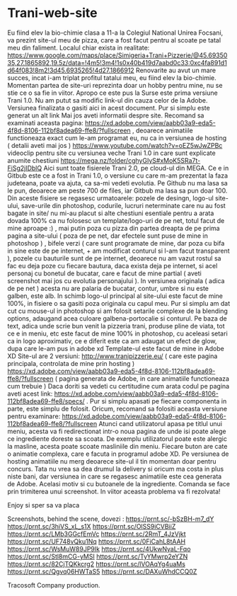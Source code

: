 # Trani-web-site
Eu fiind elev la bio-chimie clasa a 11-a la Colegiul National Unirea Focsani, va prezint site-ul meu de pizza, care a fost facut pentru al scoate pe tatal meu din faliment. Localul chiar exista in realitate: https://www.google.com/maps/place/Simigeria+Trani+Pizzerie/@45.6935035,27.1865892,19.5z/data=!4m5!3m4!1s0x40b419d7aabd0c33:0xc4fa891d1d64f083!8m2!3d45.6935265!4d27.1866912
Renovarite au avut un mare succes, incat i-am triplat profitul tatalui meu, eu fiind elev la bio-chimie. Momentan partea de site-uri reprezinta doar un hobby pentru mine, nu se stie ce o sa fie in viitor. 
Apropo ce este pus la Surse este prima versiune Trani 1.0. Nu am putut sa modific link-ul din cauza celor de la Adobe. Versiunea finalizata o gasiti aici in acest document. Pur si simplu este generat un alt link
Mai jos aveti informatii despre site. Recomand sa examinati aceasta pagina: https://xd.adobe.com/view/aabb03a9-eda5-4f8d-8106-112bf8adea69-ffe8/?fullscreen , deoarece animatiile functioneaza exact cum le-am programat eu, nu ca in versiunea de hosting ( detalii aveti mai jos ) 
https://www.youtube.com/watch?v=oEZ5wJwZPBc videoclip pentru site cu versiunea veche Trani 1.0 in care sunt explicate anumite chestiuni
https://mega.nz/folder/cghyGIyS#xMoK5SRa7t-FiSg2jIDblQ Aici sunt toate fisierele Trani 2.0, pe cloud-ul din MEGA. Ce e in Gitbub este ce a fost in Trani 1.0, o versiune cu care m-am prezentat la faza judeteana, poate va ajuta, ca sa-mi vedeti evolutia. Pe Github nu ma lasa sa le pun, deoarece am peste 700 de files, iar Gitbub ma lasa sa pun doar 100.
Din aceste fisiere se regasesc urmatoarele: pozele de desingn, logo-ul site-ului, save-urile din photoshop, codurile, lucruri neterminate care nu au fost bagate in site/ nu mi-au placut si alte chestiuni esentiale pentru a arata dovada 100% ca nu folosesc un template/logo-uri de pe net, totul facut de mine aproape :) , mai putin poza cu pizza din partea dreapta de pe prima pagina a site-ului ( poza de pe net, dar efectele sunt puse de mine in photoshop ) , bifele verzi ( care sunt programate de mine, dar poza cu bifa in sine este de pe internet, + am modificat conturul si l-am facut transparent ), pozele cu bauturile sunt de pe internet, deoarece nu am vazut rostul sa fac eu deja poze cu fiecare bautura, daca exista deja pe internet, si acel personaj cu bonetul de bucatar, care e facut de mine partial ( aveti screenshot mai jos cu evolutia personajului ). In versiunea originala ( adica de pe net ) acesta nu are palaria de bucatar, contur, umbre si nu este galben, este alb. In schimb logo-ul principal al site-ului este facut de mine 100%, in fisiere o sa gasiti poza originala cu capul meu. Pur si simplu am dat cut cu mouse-ul in photoshop si am folosit setarile complexe de la blending options, adaugand acea culoare galbena-portocalie si conturul. Pe baza de text, adica unde scrie bun venit la pizzeria trani, produse pline de viata, tot ce e in meniu, etc este facut de mine 100% in photoshop, cu aceleasi setari ca in logo aproximativ, ce e diferit este ca am adaugat un efect de glow, dupa care le-am pus in adobe xd 
Template-ul este facut de mine in Adobe XD
Site-ul are 2 versiuni: http://www.tranipizzerie.eu/ ( care este pagina principala, controlata de mine prin hosting )
                        https://xd.adobe.com/view/aabb03a9-eda5-4f8d-8106-112bf8adea69-ffe8/?fullscreen ( pagina generata de Adobe, in care animatiile functioneaza cum trebuie ) 
Daca doriti sa vedeti cu certitudine cum arata codul pe pagina aveti acest link: https://xd.adobe.com/view/aabb03a9-eda5-4f8d-8106-112bf8adea69-ffe8/specs/ . Pur si simplu apasati pe fiecare componenta in parte, este simplu de folosit.
Oricum, recomand sa folositi aceasta versiune pentru examinare: https://xd.adobe.com/view/aabb03a9-eda5-4f8d-8106-112bf8adea69-ffe8/?fullscreen
Atunci cand utilizatorul apasa pe titlul unui meniu, acesta va fi redirectionat intr-o noua pagina de unde isi poate alege ce ingrediente doreste sa scoata. De exemplu utilizatorul poate este alergic la masline, acesta poate scoate masliniile din meniu.
Fiecare buton are cate o animatie complexa, care e facuta in programul adobe XD. Pe versiunea de hosting animatiile nu merg deoarece site-ul il tin momentan doar pentru concurs. Tata nu vrea sa dea drumul la delivery si oricum ma costa in plus niste bani, dar versiunea in care se regasesc animatiile este cea generata de Adobe. Acelasi motiv si cu butoanele de la ingrediente. Comanda se face prin trimiterea unui screenshot. In viitor aceasta problema va fi rezolvata!

Enjoy si sper sa va placa

Screenshots, behind the scene, dovezi : https://prnt.sc/-bSzBH-m7_dY
https://prnt.sc/3hiVS_xL_s1X
https://prnt.sc/OlSS9iCVBiiZ
https://prnt.sc/LMb3GGcfEmVc
https://prnt.sc/2RmT_4JzVjkt
https://prnt.sc/UF748vQku1Nq
https://prnt.sc/0FiCahL8tAAH
https://prnt.sc/WsMuW89JP9Ik
https://prnt.sc/4UkwNyaL-Fqo
https://prnt.sc/Stl8mCG-yMSI
https://prnt.sc/TyYMwrp2eYZN
https://prnt.sc/82CjTQKkcrg2
https://prnt.sc/lVOAqYg4uaMs
https://prnt.sc/Qgvq06HWTaS5
https://prnt.sc/DAXuWhdCCQ0Z


Tracosoft Company production.



